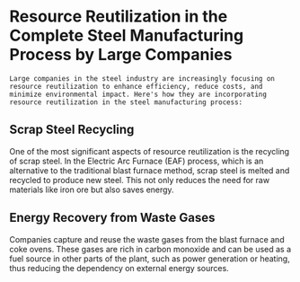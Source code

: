 # Resource Reutilization in the Complete Steel Manufacturing Process by Large Companies

    Large companies in the steel industry are increasingly focusing on resource reutilization to enhance efficiency, reduce costs, and minimize environmental impact. Here's how they are incorporating resource reutilization in the steel manufacturing process:

## Scrap Steel Recycling
One of the most significant aspects of resource reutilization is the recycling of scrap steel. In the Electric Arc Furnace (EAF) process, which is an alternative to the traditional blast furnace method, scrap steel is melted and recycled to produce new steel. This not only reduces the need for raw materials like iron ore but also saves energy.

## Energy Recovery from Waste Gases
Companies capture and reuse the waste gases from the blast furnace and coke ovens. These gases are rich in carbon monoxide and can be used as a fuel source in other parts of the plant, such as power generation or heating, thus reducing the dependency on external energy sources.